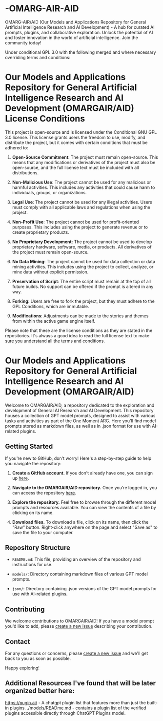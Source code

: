 # -OMARG-AIR-AID
OMARG-AIR/AID (Our Models and Applications Repository for General Artificial Intelligence Research and AI Development) - A hub for curated AI prompts, plugins, and collaborative exploration. Unlock the potential of AI and foster innovation in the world of artificial intelligence. Join the community today!

Under conditional GPL 3.0 with the following merged and where necessary overriding terms and conditions:

# Our Models and Applications Repository for General Artificial Intelligence Research and AI Development (OMARGAIR/AID) License Conditions

This project is open-source and is licensed under the Conditional GNU GPL 3.0 license. This license grants users the freedom to use, modify, and distribute the project, but it comes with certain conditions that must be adhered to:

1. **Open-Source Commitment**: The project must remain open-source. This means that any modifications or derivatives of the project must also be open-source, and the full license text must be included with all distributions.

2. **Non-Malicious Use**: The project cannot be used for any malicious or harmful activities. This includes any activities that could cause harm to individuals, groups, or organizations.

3. **Legal Use**: The project cannot be used for any illegal activities. Users must comply with all applicable laws and regulations when using the project.

4. **Non-Profit Use**: The project cannot be used for profit-oriented purposes. This includes using the project to generate revenue or to create proprietary products.

5. **No Proprietary Development**: The project cannot be used to develop proprietary hardware, software, media, or products. All derivatives of the project must remain open-source.

6. **No Data Mining**: The project cannot be used for data collection or data mining activities. This includes using the project to collect, analyze, or mine data without explicit permission.

7. **Preservation of Script**: The entire script must remain at the top of all future builds. No support can be offered if the prompt is altered in any way.

8. **Forking**: Users are free to fork the project, but they must adhere to the GPL Conditions, which are immutable.

9. **Modifications**: Adjustments can be made to the stories and themes from within the active game engine itself.

Please note that these are the license conditions as they are stated in the repositories. It's always a good idea to read the full license text to make sure you understand all the terms and conditions.

# Our Models and Applications Repository for General Artificial Intelligence Research and AI Development (OMARGAIR/AID)

Welcome to OMARGAIR/AID, a repository dedicated to the exploration and development of General AI Research and AI Development. This repository houses a collection of GPT model prompts, designed to assist with various tasks and activities as part of the One Moment ARG. Here you'll find model prompts stored as markdown files, as well as in .json format for use with AI-related plugins.

## Getting Started

If you're new to GitHub, don't worry! Here's a step-by-step guide to help you navigate the repository:

1. **Create a GitHub account.** If you don't already have one, you can sign up [here](https://github.com/join).

2. **Navigate to the OMARGAIR/AID repository.** Once you're logged in, you can access the repository [here](link-to-your-repository).

3. **Explore the repository.** Feel free to browse through the different model prompts and resources available. You can view the contents of a file by clicking on its name.

4. **Download files.** To download a file, click on its name, then click the "Raw" button. Right-click anywhere on the page and select "Save as" to save the file to your computer.

## Repository Structure

- `README.md`: This file, providing an overview of the repository and instructions for use.

- `models/`: Directory containing markdown files of various GPT model prompts.

- `json/`: Directory containing .json versions of the GPT model prompts for use with AI-related plugins.

## Contributing

We welcome contributions to OMARGAIR/AID! If you have a model prompt you'd like to add, please [create a new issue](link-to-create-new-issue) describing your contribution.

## Contact

For any questions or concerns, please [create a new issue](link-to-create-new-issue) and we'll get back to you as soon as possible.

Happy exploring!

## Additional Resources I've found that will be later organized better here:
https://pugin.ai/ - A chatgpt plugin list that features more than just the built-in plugins.
./models/READme.md - contains a plugin list of the verified plugins accessible directly through ChatGPT Plugins model.

